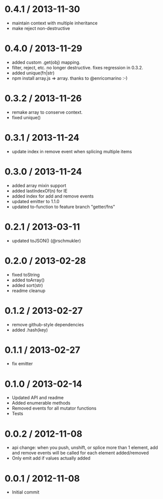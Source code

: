 
0.4.1 / 2013-11-30
==================

 * maintain context with multiple inheritance
 * make reject non-destructive

0.4.0 / 2013-11-29
==================

 * added custom .get(obj) mapping.
 * filter, reject, etc. no longer destructive. fixes regression in 0.3.2.
 * added unique(fn|str)
 * npm install array.js => array. thanks to @enricomarino :-)

0.3.2 / 2013-11-26
==================

 * remake array to conserve context.
 * fixed unique()

0.3.1 / 2013-11-24
==================

 * update index in remove event when splicing multiple items

0.3.0 / 2013-11-24
==================

 * added array mixin support
 * added lastIndexOf(n) for IE
 * added index for add and remove events
 * updated emitter to 1.1.0
 * updated to-function to feature branch "getter/fns"

0.2.1 / 2013-03-11
==================

  * updated toJSON() (@rschmukler)

0.2.0 / 2013-02-28
==================

  * fixed toString
  * added toArray()
  * added sort(str)
  * readme cleanup

0.1.2 / 2013-02-27
==================

  * remove github-style dependencies
  * added .hash(key)

0.1.1 / 2013-02-27
==================

  * fix emitter

0.1.0 / 2013-02-14
==================

  * Updated API and readme
  * Added enumerable methods
  * Removed events for all mutator functions
  * Tests

0.0.2 / 2012-11-08
==================

  * api change: when you push, unshift, or splice more than 1 element, add and remove events will be called for each element added/removed
  * Only emit add if values actually added

0.0.1 / 2012-11-08
==================

  * Initial commit
